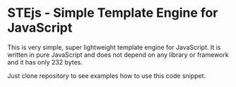 STEjs - Simple Template Engine for JavaScript
=============================================

This is very simple, super lightweight template engine for JavaScript. It is
written in pure JavaScript and does not depend on any library or framework and
it has only 232 bytes.

Just clone repository to see examples how to use this code snippet.
